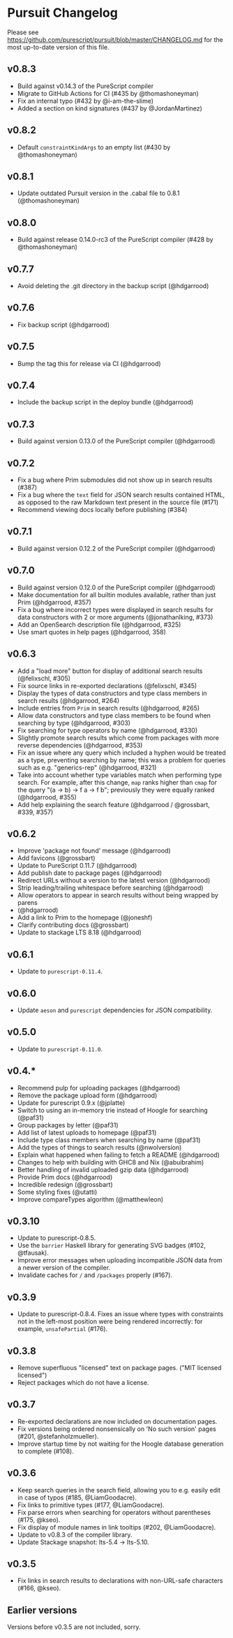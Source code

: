 # Pursuit Changelog

Please see https://github.com/purescript/pursuit/blob/master/CHANGELOG.md for
the most up-to-date version of this file.

## v0.8.3

* Build against v0.14.3 of the PureScript compiler
* Migrate to GitHub Actions for CI (#435 by @thomashoneyman)
* Fix an internal typo (#432 by @i-am-the-slime)
* Added a section on kind signatures (#437 by @JordanMartinez)

## v0.8.2

* Default `constraintKindArgs` to an empty list (#430 by @thomashoneyman)

## v0.8.1

* Update outdated Pursuit version in the .cabal file to 0.8.1 (@thomashoneyman)

## v0.8.0

* Build against release 0.14.0-rc3 of the PureScript compiler (#428 by @thomashoneyman)

## v0.7.7

* Avoid deleting the .git directory in the backup script (@hdgarrood)

## v0.7.6

* Fix backup script (@hdgarrood)

## v0.7.5

* Bump the tag this for release via CI (@hdgarrood)

## v0.7.4

* Include the backup script in the deploy bundle (@hdgarrood)

## v0.7.3

* Build against version 0.13.0 of the PureScript compiler (@hdgarrood)

## v0.7.2

* Fix a bug where Prim submodules did not show up in search results (#387)
* Fix a bug where the `text` field for JSON search results contained HTML, as
  opposed to the raw Markdown text present in the source file (#171)
* Recommend viewing docs locally before publishing (#384)

## v0.7.1

* Build against version 0.12.2 of the PureScript compiler (@hdgarrood)

## v0.7.0

* Build against version 0.12.0 of the PureScript compiler (@hdgarrood)
* Make documentation for all builtin modules available, rather than just Prim
  (@hdgarrood, #357)
* Fix a bug where incorrect types were displayed in search results for data
  constructors with 2 or more arguments (@jonathanlking, #373)
* Add an OpenSearch description file (@hdgarrood, #325)
* Use smart quotes in help pages (@hdgarrood, 358)

## v0.6.3

* Add a "load more" button for display of additional search results
  (@felixschl, #305)
* Fix source links in re-exported declarations (@felixschl, #345)
* Display the types of data constructors and type class members in search
  results (@hdgarrood, #264)
* Include entries from `Prim` in search results (@hdgarrood, #265)
* Allow data constructors and type class members to be found when searching by
  type (@hdgarrood, #303)
* Fix searching for type operators by name (@hdgarrood, #330)
* Slightly promote search results which come from packages with more reverse
  dependencies (@hdgarrood, #353)
* Fix an issue where any query which included a hyphen would be treated as a
  type, preventing searching by name; this was a problem for queries such as
  e.g. "generics-rep" (@hdgarrood, #321)
* Take into account whether type variables match when performing type search.
  For example, after this change, `map` ranks higher than `cmap` for the query
  "(a -> b) -> f a -> f b"; previously they were equally ranked (@hdgarrood,
  #355)
* Add help explaining the search feature (@hdgarrood / @grossbart, #339, #357)

## v0.6.2

* Improve 'package not found' message (@hdgarrood)
* Add favicons (@grossbart)
* Update to PureScript 0.11.7 (@hdgarrood)
* Add publish date to package pages (@hdgarrood)
* Redirect URLs without a version to the latest version (@hdgarrood)
* Strip leading/trailing whitespace before searching (@hdgarrood)
* Allow operators to appear in search results without being wrapped by parens
* (@hdgarrood)
* Add a link to Prim to the homepage (@joneshf)
* Clarify contributing docs (@grossbart)
* Update to stackage LTS 8.18 (@hdgarrood)

## v0.6.1

* Update to `purescript-0.11.4`.

## v0.6.0

* Update `aeson` and `purescript` dependencies for JSON compatibility.

## v0.5.0

* Update to `purescript-0.11.0`.

## v0.4.*

* Recommend pulp for uploading packages (@hdgarrood)
* Remove the package upload form (@hdgarrood)
* Update for purescript 0.9.x (@jplatte)
* Switch to using an in-memory trie instead of Hoogle for searching (@paf31)
* Group packages by letter (@paf31)
* Add list of latest uploads to homepage (@paf31)
* Include type class members when searching by name (@paf31)
* Add the types of things to search results (@nwolversion)
* Explain what happened when failing to fetch a README (@hdgarrood)
* Changes to help with building with GHC8 and Nix (@abuibrahim)
* Better handling of invalid uploaded gzip data (@hdgarrood)
* Provide Prim docs (@hdgarrood)
* Incredible redesign (@grossbart)
* Some styling fixes (@utatti)
* Improve compareTypes algorithm (@matthewleon)

## v0.3.10

* Update to purescript-0.8.5.
* Use the `barrier` Haskell library for generating SVG badges (#102,
  @tfausak).
* Improve error messages when uploading incompatible JSON data from a newer
  version of the compiler.
* Invalidate caches for `/` and `/packages` properly (#167).

## v0.3.9

* Update to purescript-0.8.4. Fixes an issue where types with constraints
  not in the left-most position were being rendered incorrectly: for
  example, `unsafePartial` (#176).

## v0.3.8

* Remove superfluous "licensed" text on package pages. ("MIT licensed
  licensed")
* Reject packages which do not have a license.

## v0.3.7

* Re-exported declarations are now included on documentation pages.
* Fix versions being ordered nonsensically on 'No such version' pages (#201,
  @stefanholzmueller).
* Improve startup time by not waiting for the Hoogle database generation to
  complete (#108).

## v0.3.6

* Keep search queries in the search field, allowing you to e.g. easily edit in
  case of typos (#185, @LiamGoodacre).
* Fix links to primitive types (#177, @LiamGoodacre).
* Fix parse errors when searching for operators without parentheses (#175,
  @kseo).
* Fix display of module names in link tooltips (#202, @LiamGoodacre).
* Update to v0.8.3 of the compiler library.
* Update Stackage snapshot: lts-5.4 → lts-5.10.

## v0.3.5

* Fix links in search results to declarations with non-URL-safe characters
  (#166, @kseo).

## Earlier versions

Versions before v0.3.5 are not included, sorry.

